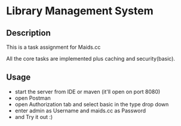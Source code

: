 # Library Management System

## Description

This is a task assignment for Maids.cc

All the core tasks are implemented plus caching and security(basic).

## Usage

- start the server from IDE or maven (it'll open on port 8080)
- open Postman
- open Authorization tab and select basic in the type drop down
- enter admin as Username and maids.cc as Password
- and Try it out :)


